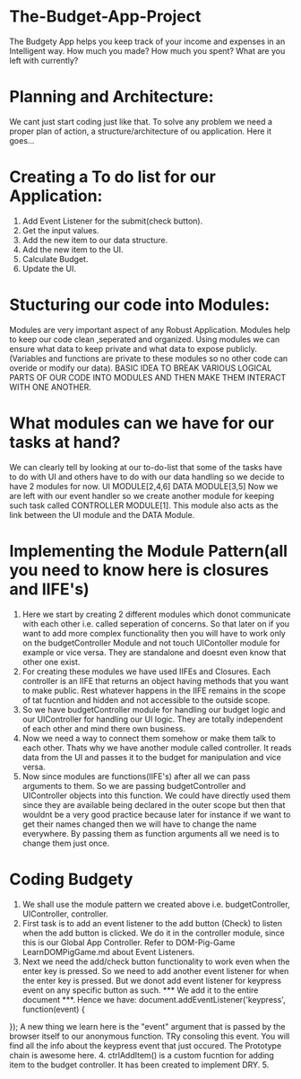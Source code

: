 # The-Budget-App-Project
The Budgety App helps you keep track of your income and expenses in an Intelligent way. How much you made? How much you spent? What are you left with currently?


# Planning and Architecture:
We cant just start coding just like that. To solve any problem we need a proper plan of action, a structure/architecture of ou application. Here it goes...

# Creating a To do list for our Application:
1. Add Event Listener for the submit(check button).
2. Get the input values.
3. Add the new item to our data structure.
4. Add the new item to the UI.
5. Calculate Budget.
6. Update the UI.

# Stucturing our code into Modules: 
Modules are very important aspect of any Robust Application. Modules help to keep our code clean ,seperated and organized. Using modules we can ensure what data to keep private and what data to expose publicly. (Variables and functions are private to these modules so no other code can overide or modify our data).
BASIC IDEA TO BREAK VARIOUS LOGICAL PARTS OF OUR CODE INTO MODULES AND THEN MAKE THEM INTERACT WITH ONE ANOTHER.

# What modules can we have for our tasks at hand?
We can clearly tell by looking at our to-do-list that some of the tasks have to do with UI and others have to do with our data handling so we decide to have 2 modules for now.
UI MODULE[2,4,6]  DATA MODULE[3,5]
Now we are left with our event handler so we create another module for keeping such task called CONTROLLER MODULE[1]. This module also acts as the link between the UI module and the DATA Module.

# Implementing the Module Pattern(all you need to know here is closures and IIFE's)
1. Here we start by creating 2 different modules which donot communicate with each other i.e. called seperation of concerns.
So that later on if you want to add more complex functionality then you will have to work only on the budgetController Module and not touch UIContoller module for example or vice versa. They are standalone and doesnt even know that other one exist.
2. For creating these modules we have used IIFEs and Closures. Each controller is an IIFE that returns an object having methods that you want to make public. Rest whatever happens in the IIFE remains in the scope of tat fucntion and hidden and not accessible to the outside scope.
3. So we have budgetController module for handling our budget logic and our UIController for handling our UI logic. They are totally independent of each other and mind there own business.
4. Now we need a way to connect them somehow or make them talk to each other. Thats why we have another module called controller. It reads data from the UI and passes it to the budget for manipulation and vice versa.
5. Now since  modules are functions(IIFE's) after all we can pass arguments to them. So we are passing budgetController and UIController objects into this function. We could have directly used them since they are available being declared in the outer scope but then that wouldnt be a very good practice because later for instance if we want to get their names changed then we will have to change the name everywhere. By passing them as function arguments all we need is to change them just once.

# Coding Budgety
1. We shall use the module pattern we created above i.e. budgetController, UIController, controller.
2. First task is to add an event listener to the add button (Check) to listen when the add button is clicked. We do it in the controller module, since this is our Global App Controller. Refer to DOM-Pig-Game LearnDOMPigGame.md about Event Listeners.
3. Next we need the add/check button functionality to work even when the enter key is pressed. So we need to add another event listener for when the enter key is pressed. But we donot add event listener for keypress event on any specific button as such. *** We add it to the entire document ***. Hence we have: document.addEventListener('keypress', function(event) {

});  A new thing we learn here is the "event" argument that is passed by the browser itself to our anonymous function. TRy consoling this event. You will find all the info about the keypress event that just occured. The Prototype chain is awesome here.
4. ctrlAddItem() is a custom fucntion for adding item to the budget controller. It has been created to implement DRY.
5. 






 







